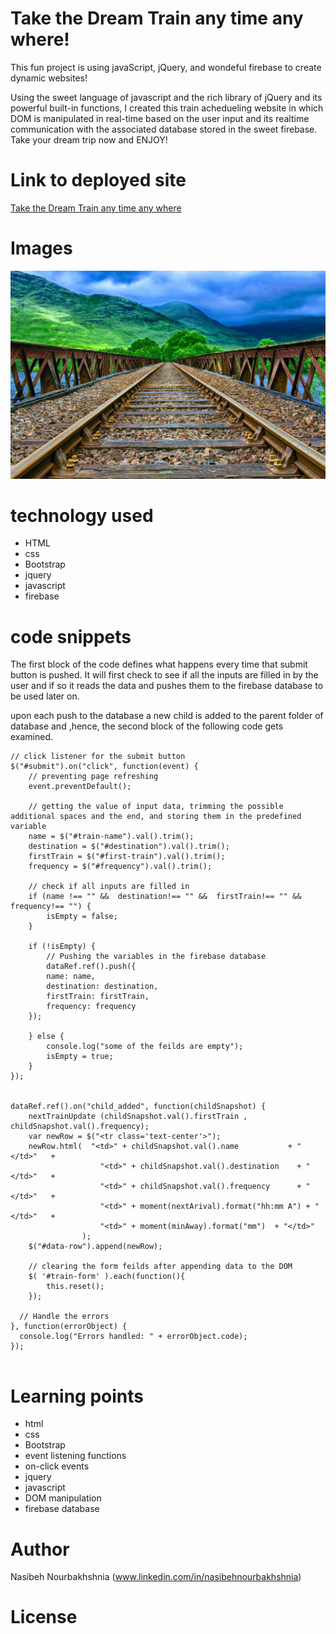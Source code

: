 
# Take the Dream Train any time any where!

<!-- Put a description of what the project is -->

This fun project is using javaScript, jQuery, and wondeful firebase to create dynamic websites!

Using the sweet language of javascript and the rich library of jQuery and its powerful built-in functions, I created this train achedueling website in which DOM is manipulated in real-time based on the user input and its realtime communication with the associated database stored in the sweet firebase. 
Take your dream trip now and ENJOY!
 

# Link to deployed site
<!-- make a link to the deployed site --> 
<!-- [What the user will see](the link to the deployed site) -->

[Take the Dream Train any time any where](https://nasibnia.github.io/trainActivity/)


# Images
<!-- take a picture of the image and add it into the readme  -->
<!-- ![image title](path or link to image) -->
![wire frame](assets/images/bridge.jpg)



# technology used
<!-- make a list of technology used -->
<!-- what you used for this web app, like html css -->

<!-- 
1. First ordered list item
2. Another item
⋅⋅* Unordered sub-list. 
1. Actual numbers don't matter, just that it's a number
⋅⋅1. Ordered sub-list
4. And another item. 
-->
- HTML
- css
- Bootstrap
- jquery
- javascript
- firebase



# code snippets
<!-- put snippets of code inside ``` ``` so it will look like code -->
<!-- if you want to put blockquotes use a > -->

The first block of the code defines what happens every time that submit button is pushed. It will first check to see if all the inputs are filled in by the user and if so it reads the data and pushes them to the firebase database to be used later on.

upon each push to the database a new child is added to the parent folder of database and ,hence, the second block of the following code gets examined.

```
// click listener for the submit button
$("#submit").on("click", function(event) {
    // preventing page refreshing
    event.preventDefault();
    
    // getting the value of input data, trimming the possible additional spaces and the end, and storing them in the predefined variable
    name = $("#train-name").val().trim();
    destination = $("#destination").val().trim();
    firstTrain = $("#first-train").val().trim();
    frequency = $("#frequency").val().trim();

    // check if all inputs are filled in
    if (name !== "" &&  destination!== "" &&  firstTrain!== "" &&   frequency!== "") {
        isEmpty = false;
    } 

    if (!isEmpty) {
        // Pushing the variables in the firebase database
        dataRef.ref().push({    
        name: name,
        destination: destination,
        firstTrain: firstTrain,
        frequency: frequency
    });
    
    } else {
        console.log("some of the feilds are empty");
        isEmpty = true;
    }
});


dataRef.ref().on("child_added", function(childSnapshot) {
    nextTrainUpdate (childSnapshot.val().firstTrain , childSnapshot.val().frequency);    
    var newRow = $("<tr class='text-center'>");
    newRow.html(  "<td>" + childSnapshot.val().name           + "</td>"   +
                    "<td>" + childSnapshot.val().destination    + "</td>"   +
                    "<td>" + childSnapshot.val().frequency      + "</td>"   +
                    "<td>" + moment(nextArival).format("hh:mm A") + "</td>"   +
                    "<td>" + moment(minAway).format("mm")  + "</td>"
                );   
    $("#data-row").append(newRow);

    // clearing the form feilds after appending data to the DOM
    $( '#train-form' ).each(function(){
        this.reset();
    });

  // Handle the errors
}, function(errorObject) {
  console.log("Errors handled: " + errorObject.code);
});


```


# Learning points
<!-- Learning points where you would write what you thought was helpful -->
- html
- css
- Bootstrap
- event listening functions
- on-click events
- jquery
- javascript
- DOM manipulation
- firebase database




# Author 
<!-- make a link to the deployed site and have your name as the link -->
Nasibeh Nourbakhshnia
(www.linkedin.com/in/nasibehnourbakhshnia)

# License